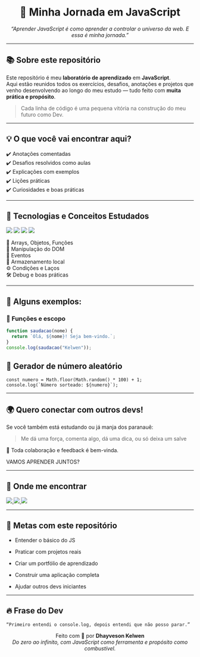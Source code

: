 <h1 align="center">🚀 Minha Jornada em JavaScript</h1>
<p align="center">
  <em>“Aprender JavaScript é como aprender a controlar o universo da web. E essa é minha jornada.”</em>
</p>

---

## 📚 Sobre este repositório

Este repositório é meu **laboratório de aprendizado** em **JavaScript**.  
Aqui estão reunidos todos os exercícios, desafios, anotações e projetos que venho desenvolvendo ao longo do meu estudo — tudo feito com **muita prática e propósito**.

> Cada linha de código é uma pequena vitória na construção do meu futuro como Dev.

---

## 💡 O que você vai encontrar aqui?

✔️ Anotações comentadas  
✔️ Desafios resolvidos como aulas<br>
✔️ Explicações com exemplos  
✔️ Lições práticas<br>
✔️ Curiosidades e boas práticas  

---

## 🧠 Tecnologias e Conceitos Estudados

<p align="left">
  <img src="https://img.shields.io/badge/JavaScript-F7DF1E?style=flat&logo=javascript&logoColor=black"/>
  <img src="https://img.shields.io/badge/HTML5-E34F26?style=flat&logo=html5&logoColor=white"/>
  <img src="https://img.shields.io/badge/CSS3-1572B6?style=flat&logo=css3&logoColor=white"/>
  <img src="https://img.shields.io/badge/Lógica-232323?style=flat&logo=code&logoColor=white"/>
</p>

🧩 Arrays, Objetos, Funções  
📌 Manipulação do DOM  
🎯 Eventos  
💾 Armazenamento local  
⚙️ Condições e Laços  
🛠️ Debug e boas práticas

---

## 🧪 Alguns exemplos:

### 📌 Funções e escopo
```js
function saudacao(nome) {
  return `Olá, ${nome}! Seja bem-vindo.`;
}
console.log(saudacao("Kelwen"));
```

## 🎲 Gerador de número aleatório
```
const numero = Math.floor(Math.random() * 100) + 1;
console.log(`Número sorteado: ${numero}`);
```

---

## 🌍 Quero conectar com outros devs!
 Se você também está estudando ou já manja dos paranauê:

> Me dá uma força, comenta algo, dá uma dica, ou só deixa um salve

🧠 Toda colaboração e feedback é bem-vinda.

VAMOS APRENDER JUNTOS?

---

## 📲 Onde me encontrar
<p align="left"> <a href="https://www.instagram.com/dhayvesonkelwen/" target="_blank"> <img src="https://img.shields.io/badge/@dhayvesonkelwen-E4405F?style=for-the-badge&logo=instagram&logoColor=white"/> </a> <a href="https://www.linkedin.com/in/seu_linkedin/" target="_blank"> <img src="https://img.shields.io/badge/LinkedIn%20-%20Meu%20Perfil-0077B5?style=for-the-badge&logo=linkedin&logoColor=white"/> </a> <a href="https://github.com/dhayvesonkelwengit" target="_blank"> <img src="https://img.shields.io/badge/Portfólio%20Pessoal-000?style=for-the-badge&logo=dev.to&logoColor=white"/> </a> </p>

---

## 🎯 Metas com este repositório

 * Entender o básico do JS

 * Praticar com projetos reais

 * Criar um portfólio de aprendizado

 * Construir uma aplicação completa

 * Ajudar outros devs iniciantes

---

## 🔥 Frase do Dev
```
“Primeiro entendi o console.log, depois entendi que não posso parar.”
```

<p align="center"> Feito com 💛 por <strong>Dhayveson Kelwen</strong><br/> <em>Do zero ao infinito, com JavaScript como ferramenta e propósito como combustível.</em> </p> 
